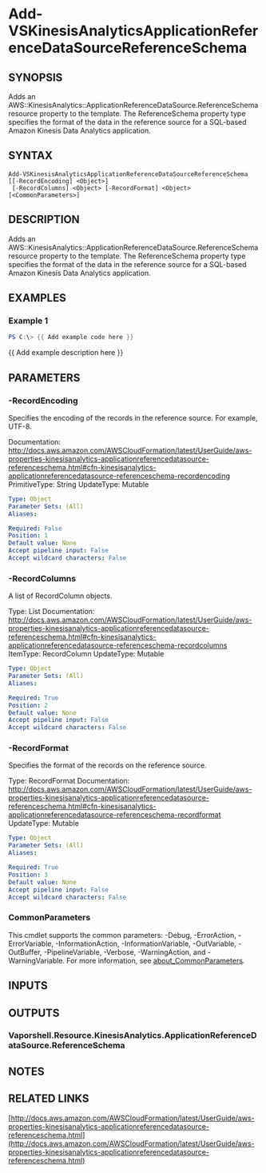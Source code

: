 # Add-VSKinesisAnalyticsApplicationReferenceDataSourceReferenceSchema

## SYNOPSIS
Adds an AWS::KinesisAnalytics::ApplicationReferenceDataSource.ReferenceSchema resource property to the template.
The ReferenceSchema property type specifies the format of the data in the reference source for a SQL-based Amazon Kinesis Data Analytics application.

## SYNTAX

```
Add-VSKinesisAnalyticsApplicationReferenceDataSourceReferenceSchema [[-RecordEncoding] <Object>]
 [-RecordColumns] <Object> [-RecordFormat] <Object> [<CommonParameters>]
```

## DESCRIPTION
Adds an AWS::KinesisAnalytics::ApplicationReferenceDataSource.ReferenceSchema resource property to the template.
The ReferenceSchema property type specifies the format of the data in the reference source for a SQL-based Amazon Kinesis Data Analytics application.

## EXAMPLES

### Example 1
```powershell
PS C:\> {{ Add example code here }}
```

{{ Add example description here }}

## PARAMETERS

### -RecordEncoding
Specifies the encoding of the records in the reference source.
For example, UTF-8.

Documentation: http://docs.aws.amazon.com/AWSCloudFormation/latest/UserGuide/aws-properties-kinesisanalytics-applicationreferencedatasource-referenceschema.html#cfn-kinesisanalytics-applicationreferencedatasource-referenceschema-recordencoding
PrimitiveType: String
UpdateType: Mutable

```yaml
Type: Object
Parameter Sets: (All)
Aliases:

Required: False
Position: 1
Default value: None
Accept pipeline input: False
Accept wildcard characters: False
```

### -RecordColumns
A list of RecordColumn objects.

Type: List
Documentation: http://docs.aws.amazon.com/AWSCloudFormation/latest/UserGuide/aws-properties-kinesisanalytics-applicationreferencedatasource-referenceschema.html#cfn-kinesisanalytics-applicationreferencedatasource-referenceschema-recordcolumns
ItemType: RecordColumn
UpdateType: Mutable

```yaml
Type: Object
Parameter Sets: (All)
Aliases:

Required: True
Position: 2
Default value: None
Accept pipeline input: False
Accept wildcard characters: False
```

### -RecordFormat
Specifies the format of the records on the reference source.

Type: RecordFormat
Documentation: http://docs.aws.amazon.com/AWSCloudFormation/latest/UserGuide/aws-properties-kinesisanalytics-applicationreferencedatasource-referenceschema.html#cfn-kinesisanalytics-applicationreferencedatasource-referenceschema-recordformat
UpdateType: Mutable

```yaml
Type: Object
Parameter Sets: (All)
Aliases:

Required: True
Position: 3
Default value: None
Accept pipeline input: False
Accept wildcard characters: False
```

### CommonParameters
This cmdlet supports the common parameters: -Debug, -ErrorAction, -ErrorVariable, -InformationAction, -InformationVariable, -OutVariable, -OutBuffer, -PipelineVariable, -Verbose, -WarningAction, and -WarningVariable. For more information, see [about_CommonParameters](http://go.microsoft.com/fwlink/?LinkID=113216).

## INPUTS

## OUTPUTS

### Vaporshell.Resource.KinesisAnalytics.ApplicationReferenceDataSource.ReferenceSchema
## NOTES

## RELATED LINKS

[http://docs.aws.amazon.com/AWSCloudFormation/latest/UserGuide/aws-properties-kinesisanalytics-applicationreferencedatasource-referenceschema.html](http://docs.aws.amazon.com/AWSCloudFormation/latest/UserGuide/aws-properties-kinesisanalytics-applicationreferencedatasource-referenceschema.html)

